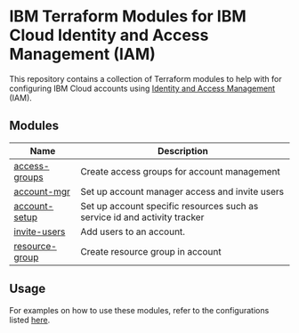 # IBM Terraform Modules for IBM Cloud Identity and Access Management (IAM)

This repository contains a collection of Terraform modules to help with for configuring IBM Cloud accounts using [Identity and Access Management](https://cloud.ibm.com/docs/account?topic=account-userroles) (IAM).

## Modules

| Name | Description |
| ---------------- | ---------------- |
| [access-groups](https://github.com/ibm-hcbt/acct-config-iam/tree/master/modules/access-groups) | Create access groups for account management|
| [account-mgr](https://github.com/ibm-hcbt/acct-config-iam/tree/master/modules/acct-mgr) | Set up account manager access and invite users|
| [account-setup](https://github.com/ibm-hcbt/acct-config-iam/tree/master/modules/account-setup) | Set up account specific resources such as service id and activity tracker |
| [invite-users](https://github.com/ibm-hcbt/acct-config-iam/tree/master/modules/invite-users) | Add users to an account. |
| [resource-group](https://github.com/ibm-hcbt/acct-config-iam/tree/master/modules/resource-group) | Create resource group in account |

## Usage

For examples on how to use these modules, refer to the configurations listed [here](../README.md#configurations).




